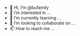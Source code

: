 - 👋 Hi, I’m @bufamily
- 👀 I’m interested in ...
- 🌱 I’m currently learning ...
- 💞️ I’m looking to collaborate on ...
- 📫 How to reach me ...

<!---
bufamily/bufamily is a ✨ special ✨ repository because its `README.md` (this file) appears on your GitHub profile.
You can click the Preview link to take a look at your changes.
--->
